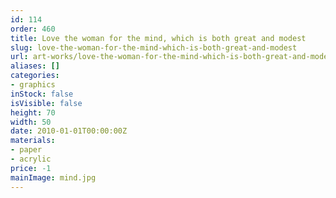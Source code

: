 ```yaml
---
id: 114
order: 460
title: Love the woman for the mind, which is both great and modest
slug: love-the-woman-for-the-mind-which-is-both-great-and-modest
url: art-works/love-the-woman-for-the-mind-which-is-both-great-and-modest
aliases: []
categories:
- graphics
inStock: false
isVisible: false
height: 70
width: 50
date: 2010-01-01T00:00:00Z
materials:
- paper
- acrylic
price: -1
mainImage: mind.jpg
---
```

